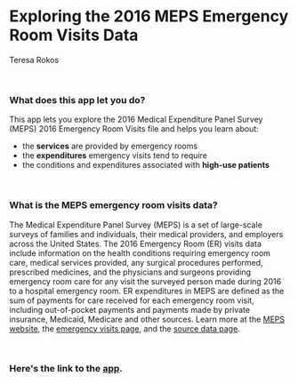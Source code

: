 # Exploring the 2016 MEPS Emergency Room Visits Data
Teresa Rokos

<br>

### What does this app let you do?
This app lets you explore the 2016 Medical Expenditure Panel Survey (MEPS) 2016 Emergency Room Visits file and helps you learn about:

* the **services** are provided by emergency rooms 
* the **expenditures** emergency visits tend to require
* the conditions and expenditures associated with **high-use patients**

<br>

### What is the MEPS emergency room visits data?
The Medical Expenditure Panel Survey (MEPS) is a set of large-scale surveys of families and individuals, their medical providers, and employers across the United States. The 2016 Emergency Room (ER) visits data include information on the health conditions requiring emergency room care, medical services provided, any surgical procedures performed, prescribed medicines, and the physicians and surgeons providing emergency room care for any visit the surveyed person made during 2016 to a hospital emergency room. ER expenditures in MEPS are defined as the sum of payments for care received for each emergency room visit, including out-of-pocket payments and payments made by private insurance, Medicaid, Medicare and other sources. Learn more at the [MEPS website](https://meps.ahrq.gov/mepsweb/), the [emergency visits page](https://meps.ahrq.gov/mepsweb/data_stats/MEPS_topics.jsp?topicid=23Z-1), and the [source data page](https://meps.ahrq.gov/mepsweb/data_stats/download_data_files_detail.jsp?cboPufNumber=HC-188E).

<br>

### Here's the link to the [app](https://teresarokos.shinyapps.io/emergency_visits/).
